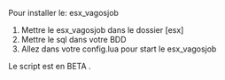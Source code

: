 Pour installer le: esx_vagosjob

1) Mettre le esx_vagosjob dans le dossier [esx]
2) Mettre le sql dans votre BDD 
3) Allez dans votre config.lua pour start le esx_vagosjob 

Le script est en BETA .

